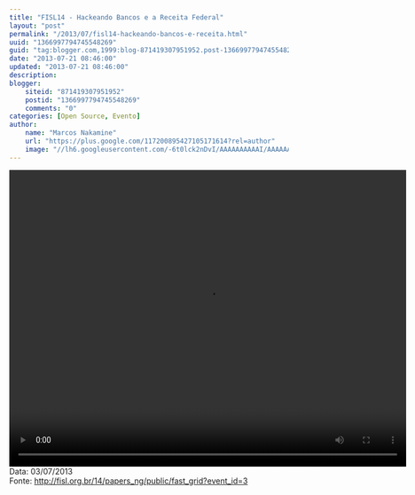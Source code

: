 ```yaml
---
title: "FISL14 - Hackeando Bancos e a Receita Federal"
layout: "post"
permalink: "/2013/07/fisl14-hackeando-bancos-e-receita.html"
uuid: "1366997794745548269"
guid: "tag:blogger.com,1999:blog-871419307951952.post-1366997794745548269"
date: "2013-07-21 08:46:00"
updated: "2013-07-21 08:46:00"
description: 
blogger:
    siteid: "871419307951952"
    postid: "1366997794745548269"
    comments: "0"
categories: [Open Source, Evento]
author: 
    name: "Marcos Nakamine"
    url: "https://plus.google.com/117200895427105171614?rel=author"
    image: "//lh6.googleusercontent.com/-6t0lck2nDvI/AAAAAAAAAAI/AAAAAAAAOBw/_9ON3AiIr48/s32-c/photo.jpg"
---
```


<div class="css-full-post-content js-full-post-content">
<video controls="" height="535" width="716">  <source src="http://hemingway.softwarelivre.org/fisl14/high/41b/sala41b-high-201307031502.ogg" type="video/ogg"></source>  Your browser does not support the video tag. </video>Data: 03/07/2013<br>Fonte: <a href="http://fisl.org.br/14/papers_ng/public/fast_grid?event_id=3">http://fisl.org.br/14/papers_ng/public/fast_grid?event_id=3</a>
</div>